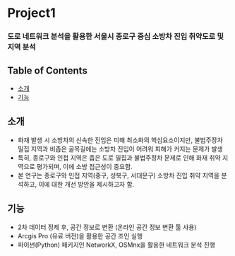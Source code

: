 # Project1
### 도로 네트워크 분석을 활용한 서울시 종로구 중심 소방차 진입 취약도로 및 지역 분석




## Table of Contents
- [소개](#소개)
- [기능](#기능)




## 소개
- 화재 발생 시 소방차의 신속한 진입은 피해 최소화의 핵심요소이지만, 불법주장차 밀집 지역과 비좁은 골목길에는 소방차 진입이 어려워 피해가 커지는 문제가 발생
- 특히, 종로구와 인접 지역은 좁은 도로 밀집과 불법주정차 문제로 인해 화재 취약 지역으로 평가되며, 이에 소방 접근성이 중요함.
- 본 연구는 종로구와 인접 지역(중구, 성북구, 서대문구) 소방차 진입 취약 지역을 분석하고, 이에 대한 개선 방안을 제시하고자 함.




## 기능
- 2차 데이터 정제 후, 공간 정보로 변환 (온라인 공간 정보 변환 툴 사용)
- Arcgis Pro (유료 버전)을 활용한 공간 조인 실행
- 파이썬(Python) 패키지인 NetworkX, OSMnx을 활용한 네트워크 분석 진행
